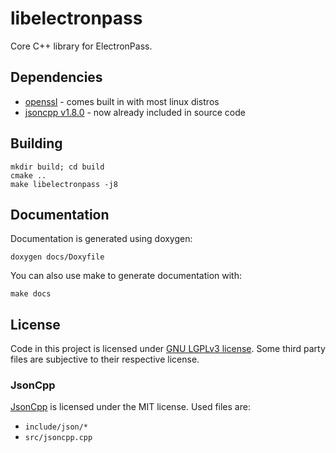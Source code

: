 # libelectronpass
Core C++ library for ElectronPass.

## Dependencies

- [openssl](https://www.openssl.org) - comes built in with most linux distros
- [jsoncpp v1.8.0](https://github.com/open-source-parsers/jsoncpp) - now already included in source code 

## Building

    mkdir build; cd build
    cmake ..
    make libelectronpass -j8

## Documentation
Documentation is generated using doxygen:

    doxygen docs/Doxyfile


You can also use make to generate documentation with:

    make docs

## License
Code in this project is licensed under [GNU LGPLv3 license](https://github.com/electronpass/libelectronpass/blob/master/LICENSE.LESSER). Some third party files are subjective to their respective license.

### JsonCpp
[JsonCpp](https://github.com/open-source-parsers/jsoncpp) is licensed under the MIT license. Used files are:

- ```include/json/*```
- ```src/jsoncpp.cpp```